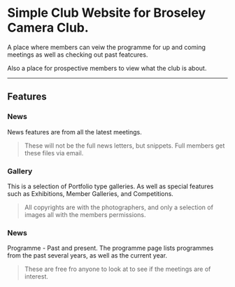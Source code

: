 # Simple Club Website for Broseley Camera Club.
A place where members can veiw the programme for up and coming meetings as well as checking out past featcures.

Also a place for prospective members to view what the club is about.

<hr/>

## Features

### News
News features are from all the latest meetings.
> These will not be the full news letters, but snippets. Full members get these files via email.

### Gallery
This is a selection of Portfolio type galleries. As well as special features such as Exhibitions, Member Galleries, and Competitions.
> All copyrights are with the photographers, and only a selection of images all with the members permissions.

### News
Programme - Past and present. The programme page lists programmes from the past several years, as well as the current year.
> These are free fro anyone to look at to see if the meetings are of interest.
